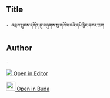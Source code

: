 ## Title
	- འབྲས་སྤུངས་དགོན་དུ་བཞུགས་སུ་གསོལ་བའི་དཔེ་རྙིང་དཀར་ཆག

## Author
	- 



[<img src="https://img.icons8.com/color/25/000000/edit-property.png"> Open in Editor](http://editor.openpecha.org/P000790)

[<img width="25" src="https://library.bdrc.io/icons/BUDA-small.svg"> Open in Buda](https://library.bdrc.io/show/bdr:IE0OPP000790)
